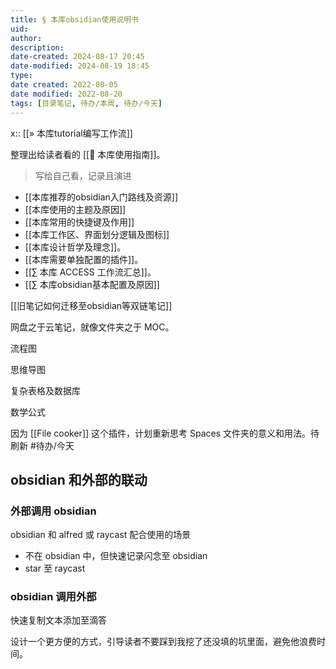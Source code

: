 ```yaml
---
title: § 本库obsidian使用说明书
uid: 
author: 
description: 
date-created: 2024-08-17 20:45
date-modified: 2024-08-19 18:45
type: 
date created: 2022-08-05
date modified: 2022-08-20
tags: [目录笔记, 待办/本周, 待办/今天]
---
```


x:: [[» 本库tutorial编写工作流]]

整理出给读者看的 [[🧰 本库使用指南]]。

> 写给自己看，记录且演进

- [[本库推荐的obsidian入门路线及资源]]
- [[本库使用的主题及原因]]
- [[本库常用的快捷键及作用]]
- [[本库工作区、界面划分逻辑及图标]]
- [[本库设计哲学及理念]]。
- [[本库需要单独配置的插件]]。
- [[∑ 本库 ACCESS 工作流汇总]]。
- [[∑ 本库obsidian基本配置及原因]]

[[旧笔记如何迁移至obsidian等双链笔记]]

网盘之于云笔记，就像文件夹之于 MOC。

流程图

思维导图

复杂表格及数据库

数学公式

因为 [[File cooker]] 这个插件，计划重新思考 Spaces 文件夹的意义和用法。待刷新 #待办/今天

## obsidian 和外部的联动

### 外部调用 obsidian

obsidian 和 alfred 或 raycast 配合使用的场景

- 不在 obsidian 中，但快速记录闪念至 obsidian
- star 至 raycast

### obsidian 调用外部

快速复制文本添加至滴答

设计一个更方便的方式，引导读者不要踩到我挖了还没填的坑里面，避免他浪费时间。
